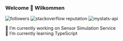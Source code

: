### Welcome 👋 Wilkommen

![followers](https://img.shields.io/github/followers/smamusa?style=flat) 
![stackoverflow reputation](https://img.shields.io/stackexchange/stackoverflow/r/5290070?style=flat)
![mystats-api](https://img.shields.io/endpoint?style=plastic&url=https%3A%2F%2Fmystats-api.herokuapp.com%2F)

🔭 I’m currently working on Sensor Simulation Service\
🌱 I’m currently learning TypeScript

<!--
**smamusa/smamusa** is a ✨ _special_ ✨ repository because its `README.md` (this file) appears on your GitHub profile.

Here are some ideas to get you started:

- 🔭 I’m currently working on ...
- 🌱 I’m currently learning ...
- 👯 I’m looking to collaborate on ...
- 🤔 I’m looking for help with ...
- 💬 Ask me about ...
- 📫 How to reach me: ...
- 😄 Pronouns: ...
- ⚡ Fun fact: ...
-->
